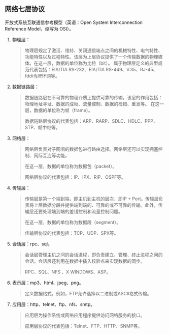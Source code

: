## 网络七层协议
开放式系统互联通信参考模型（英语：Open System Interconnection Reference Model，缩写为 OSI）。

1. 物理层：

   > 物理层规定了激活、维持、关闭通信端点之间的机械特性、电气特性、功能特性以及过程特性。该层为上层协议提供了一个传输数据的物理媒体。在这一层，数据的单位称为比特（bit）。 属于物理层定义的典型规范代表包括：EIA/TIA RS-232、EIA/TIA RS-449、V.35、RJ-45、fddi令牌环网等。

2. 数据链路层：

   > 数据链路层在不可靠的物理介质上提供可靠的传输。该层的作用包括：物理地址寻址、数据的成帧、流量控制、数据的检错、重发等。 在这一层，数据的单位称为帧（frame）。
   >
   > 数据链路层协议的代表包括：ARP、RARP、SDLC、HDLC、PPP、STP、帧中继等。

3. 网络层：

   > 网络层负责对子网间的数据包进行路由选择。网络层还可以实现拥塞控制、网际互连等功能。
   >
   > 在这一层，数据的单位称为数据包（packet）。
   >
   > 网络层协议的代表包括：IP、IPX、RIP、OSPF等。

4. 传输层：

   > 传输层是第一个端到端，即主机到主机的层次，即IP + Port。传输层负责将上层数据分段并提供端到端的、可靠的或不可靠的传输。此外，传输层还要处理端到端的差错控制和流量控制问题。
   >
   > 在这一层，数据的单位称为数据段（segment）。
   >
   > 传输层协议的代表包括：TCP、UDP、SPX等。

5. 会话层：rpc、sql。

   > 会话层管理主机之间的会话进程，即负责建立、管理、终止进程之间的会话。会话层还利用在数据中插入校验点来实现数据的同步。
   >
   > RPC、SQL、NFS 、X WINDOWS、ASP。

6. 表示层：mp3、html、jpeg、png。

   > 定义数据格式。例如，FTP允许选择以二进制或ASCII格式传输。

7. 应用层：http、telnet、ftp、nfs、smtp。

   > 应用层为操作系统或网络应用程序提供访问网络服务的接口。
   >
   > 应用层协议的代表包括：Telnet、FTP、HTTP、SNMP等。
